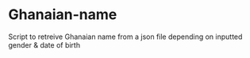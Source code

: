 # Ghanaian-name
Script to retreive Ghanaian name from a json file depending on inputted gender &amp; date of birth
